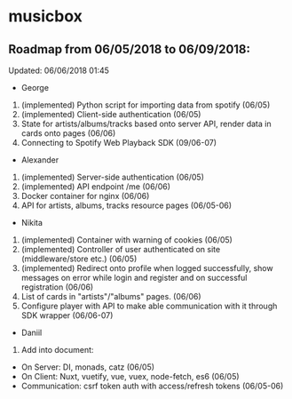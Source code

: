 # musicbox

## Roadmap from 06/05/2018 to 06/09/2018:

Updated: 06/06/2018 01:45

* George
1. (implemented) Python script for importing data from spotify (06/05)
2. (implemented) Client-side authentication (06/05)
3. State for artists/albums/tracks based onto server API, render data in cards onto pages (06/06)
4. Connecting to Spotify Web Playback SDK (09/06-07)

* Alexander
1. (implemented) Server-side authentication (06/05)
2. (implemented) API endpoint /me (06/06)
3. Docker container for nginx (06/06)
4. API for artists, albums, tracks resource pages (06/05-06)

* Nikita
1. (implemented) Container with warning of cookies (06/05)
2. (implemented) Controller of user authenticated on site (middleware/store etc.) (06/05)
3. (implemented) Redirect onto profile when logged successfully, show messages on error while login and register and on successful registration (06/06)
2. List of cards in "artists"/"albums" pages. (06/06)
3. Configure player with API to make able communication with it through SDK wrapper (06/06-07)

* Daniil
1. Add into document:
  - On Server: DI, monads, catz (06/05)
  - On Client: Nuxt, vuetify, vue, vuex, node-fetch, es6 (06/05)
  - Communication: csrf token auth with access/refresh tokens (06/05-06)
